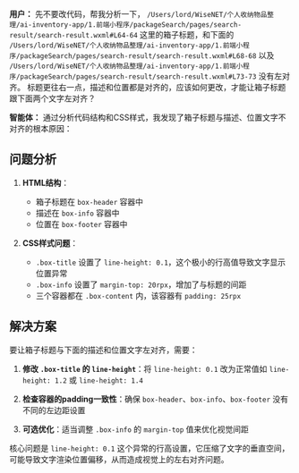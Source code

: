 **用户：** 
先不要改代码，帮我分析一下， `/Users/lord/WiseNET/个人收纳物品整理/ai-inventory-app/1.前端小程序/packageSearch/pages/search-result/search-result.wxml#L64-64`  这里的箱子标题，和下面的 `/Users/lord/WiseNET/个人收纳物品整理/ai-inventory-app/1.前端小程序/packageSearch/pages/search-result/search-result.wxml#L68-68`  以及 `/Users/lord/WiseNET/个人收纳物品整理/ai-inventory-app/1.前端小程序/packageSearch/pages/search-result/search-result.wxml#L73-73`  没有左对齐。 
 标题更往右一点，描述和位置都是对齐的，应该如何更改，才能让箱子标题跟下面两个文字左对齐？

**智能体：** 
通过分析代码结构和CSS样式，我发现了箱子标题与描述、位置文字不对齐的根本原因：

## 问题分析

1. **HTML结构**：
   - 箱子标题在 `box-header` 容器中
   - 描述在 `box-info` 容器中  
   - 位置在 `box-footer` 容器中

2. **CSS样式问题**：
   - `.box-title` 设置了 `line-height: 0.1`，这个极小的行高值导致文字显示位置异常
   - `.box-info` 设置了 `margin-top: 20rpx`，增加了与标题的间距
   - 三个容器都在 `.box-content` 内，该容器有 `padding: 25rpx`

## 解决方案

要让箱子标题与下面的描述和位置文字左对齐，需要：

1. **修改 `.box-title` 的 `line-height`**：将 `line-height: 0.1` 改为正常值如 `line-height: 1.2` 或 `line-height: 1.4`

2. **检查容器的padding一致性**：确保 `box-header`、`box-info`、`box-footer` 没有不同的左边距设置

3. **可选优化**：适当调整 `.box-info` 的 `margin-top` 值来优化视觉间距

核心问题是 `line-height: 0.1` 这个异常的行高设置，它压缩了文字的垂直空间，可能导致文字渲染位置偏移，从而造成视觉上的左右对齐问题。